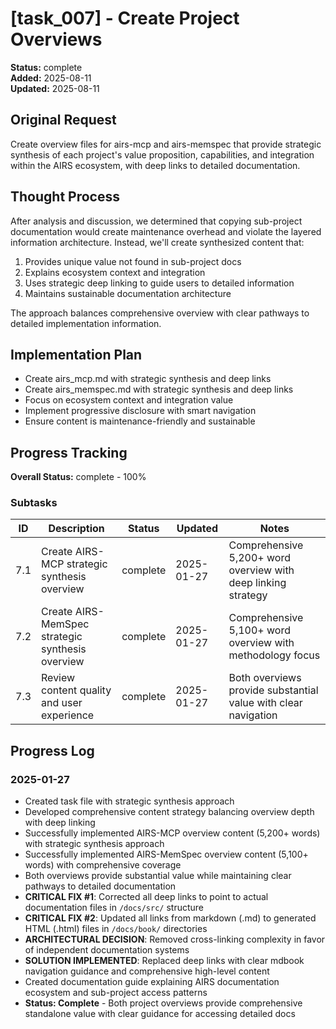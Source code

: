 # [task_007] - Create Project Overviews

**Status:** complete  
**Added:** 2025-08-11  
**Updated:** 2025-08-11

## Original Request
Create overview files for airs-mcp and airs-memspec that provide strategic synthesis of each project's value proposition, capabilities, and integration within the AIRS ecosystem, with deep links to detailed documentation.

## Thought Process
After analysis and discussion, we determined that copying sub-project documentation would create maintenance overhead and violate the layered information architecture. Instead, we'll create synthesized content that:

1. Provides unique value not found in sub-project docs
2. Explains ecosystem context and integration
3. Uses strategic deep linking to guide users to detailed information
4. Maintains sustainable documentation architecture

The approach balances comprehensive overview with clear pathways to detailed implementation information.

## Implementation Plan
- Create airs_mcp.md with strategic synthesis and deep links
- Create airs_memspec.md with strategic synthesis and deep links
- Focus on ecosystem context and integration value
- Implement progressive disclosure with smart navigation
- Ensure content is maintenance-friendly and sustainable

## Progress Tracking

**Overall Status:** complete - 100%

### Subtasks
| ID | Description | Status | Updated | Notes |
|----|-------------|--------|---------|-------|
| 7.1 | Create AIRS-MCP strategic synthesis overview | complete | 2025-01-27 | Comprehensive 5,200+ word overview with deep linking strategy |
| 7.2 | Create AIRS-MemSpec strategic synthesis overview | complete | 2025-01-27 | Comprehensive 5,100+ word overview with methodology focus |
| 7.3 | Review content quality and user experience | complete | 2025-01-27 | Both overviews provide substantial value with clear navigation |

## Progress Log
### 2025-01-27
- Created task file with strategic synthesis approach
- Developed comprehensive content strategy balancing overview depth with deep linking
- Successfully implemented AIRS-MCP overview content (5,200+ words) with strategic synthesis approach
- Successfully implemented AIRS-MemSpec overview content (5,100+ words) with comprehensive coverage
- Both overviews provide substantial value while maintaining clear pathways to detailed documentation
- **CRITICAL FIX #1**: Corrected all deep links to point to actual documentation files in `/docs/src/` structure
- **CRITICAL FIX #2**: Updated all links from markdown (.md) to generated HTML (.html) files in `/docs/book/` directories
- **ARCHITECTURAL DECISION**: Removed cross-linking complexity in favor of independent documentation systems
- **SOLUTION IMPLEMENTED**: Replaced deep links with clear mdbook navigation guidance and comprehensive high-level content
- Created documentation guide explaining AIRS documentation ecosystem and sub-project access patterns
- **Status: Complete** - Both project overviews provide comprehensive standalone value with clear guidance for accessing detailed docs
